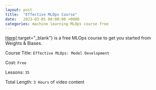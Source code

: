 ```yaml
---
layout: post
title:  "Effective MLOps Course"
date:   2023-03-05 00:00:00 +0000
categories: machine learning MLOps course free
---
```

[Here](https://www.wandb.courses/courses/effective-mlops-model-development){:target="_blank"} is a free MLOps course to get you started from Weights & Biases.

Course Title: `Effective MLOps: Model Development`

Cost: `Free`

Lessons: `35`

Total Length: `3 Hours` of video content